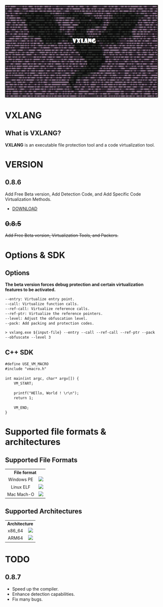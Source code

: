<div align="center">
	<a href="https://github.com/vxlang/vxlang-page">
		<img src="image/logo.png ">
	</a>
</div>

# VXLANG

What is VXLANG?
---
**VXLANG** is an executable file protection tool and a code virtualization tool.

# VERSION

0.8.6
---
Add Free Beta version, Add Detection Code, and Add Specific Code Virtualization Methods.  
- [DOWNLOAD](https://url.kr/y63wkf)  

~~0.8.5~~
---
~~Add Free Beta version, Virtualization Tools, and Packers.~~

# Options & SDK

Options
---
**The beta version forces debug protection and certain virtualization features to be activated.**
```
--entry: Virtualize entry point.
--call: Virtualize function calls.
--ref-call: Virtualize reference calls.
--ref-ptr: Virtualize the reference pointers.
--level: Adjust the obfuscation level.
--pack: Add packing and protection codes.
```
```
> vxlang.exe ${input-file} --entry --call --ref-call --ref-ptr --pack --obfuscate --level 3
```

C++ SDK
---
```
#define USE_VM_MACRO
#include "vmacro.h"

int main(int argc, char* argv[]) {
    VM_START;

    printf("HEllo, World ! \r\n");
    return 1;

    VM_END;
}
```

# Supported file formats & architectures

Supported File Formats
-------
<table>
  <tr> 
    <td align="center" colspan="2"><b> File format </b></td>
  </tr>
  <tr> 
    <td align="center"> Windows PE </td>
    <td align="center"><img src="https://img.shields.io/badge/Supported-brightgreen.svg"></td>	
  </tr>
  <tr> 
    <td align="center"> Linux ELF </td>
    <td align="center"><img src="https://img.shields.io/badge/Scheduled-red.svg"></td>	
  </tr> 
  <tr> 
    <td align="center"> Mac Mach-O </td>
    <td align="center"><img src="https://img.shields.io/badge/Scheduled-red.svg"></td>	
  </tr> 
</table>

Supported Architectures
-------
<table>
  <tr> 
    <td align="center" colspan="2"><b> Architecture </b></td>
  </tr>
  <tr>
    <td align="center"> x86_64 </td>
    <td align="center"><img src="https://img.shields.io/badge/Supported-brightgreen.svg"></td>
  </tr>
  <tr>
    <td align="center"> ARM64 </td>
    <td align="center"><img src="https://img.shields.io/badge/Scheduled-red.svg"></td>	
  </tr>	
</table>

# TODO

0.8.7
---
- Speed up the compiler.  
- Enhance detection capabilities.  
- Fix many bugs.  

